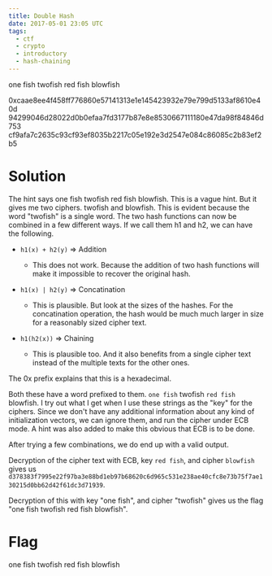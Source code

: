 ```yaml
---
title: Double Hash
date: 2017-05-01 23:05 UTC
tags:
  - ctf 
  - crypto
  - introductory
  - hash-chaining
---
```


one fish twofish red fish blowfish

0xcaae8ee4f458ff776860e57141313e1e145423932e79e799d5133af8610e40d
94299046d28022d0b0efaa7fd3177b87e8e8530667111180e47da98f84846d753
cf9afa7c2635c93cf93ef8035b2217c05e192e3d2547e084c86085c2b83ef2b5


Solution
========

The hint says one fish twofish red fish blowfish. This is a vague hint. But it gives me two ciphers. twofish and blowfish. This is evident because the word "twofish" is a single word. The two hash functions can now be combined in a few different ways. If we call them h1 and h2, we can have the following.

* `h1(x) + h2(y)` => Addition 
	* This does not work. Because the addition of two hash functions will make it impossible to recover the original hash.

* `h1(x) | h2(y)` => Concatination
	* This is plausible. But look at the sizes of the hashes. For the concatination operation, the hash would be much much larger in size for a reasonably sized cipher text. 

* `h1(h2(x))` => Chaining
	* This is plausible too. And it also benefits from a single cipher text instead of the multiple texts for the other ones.

The 0x prefix explains that this is a hexadecimal.

Both these have a word prefixed to them. `one fish` twofish `red fish` blowfish. I try out what I get when I use these strings as the "key" for the ciphers. Since we don't have any additional information about any kind of initialization vectors, we can ignore them, and run the cipher under ECB mode. A hint was also added to make this obvious that ECB is to be done.

After trying a few combinations, we do end up with a valid output. 

Decryption of the cipher text with ECB, key `red fish`, and cipher `blowfish` gives us `d378383f7995e22f97ba3e88bd1eb97b68620c6d965c531e238ae40cfc8e73b75f7ae130215d0bb62d42f61dc3d71939`.

Decryption of this with key "one fish", and cipher "twofish" gives us the flag "one fish twofish red fish blowfish".

Flag
====
one fish twofish red fish blowfish

